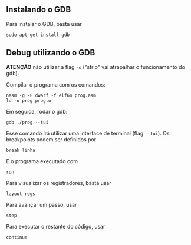 ## Instalando o GDB
Para instalar o GDB, basta usar
```
sudo apt-get install gdb
```

## Debug utilizando o GDB
__ATENÇÃO__ não utilizar a flag `-s` ("strip" vai atrapalhar o funcionamento do gdb).

Compilar o programa com os comandos:
```
nasm -g -F dwarf -f elf64 prog.asm
ld -o prog prog.o
```
Em seguida, rodar o gdb:
```
gdb ./prog --tui
```
Esse comando irá utilizar uma interface de terminal (flag `--tui`). Os breakpoints podem ser definidos por 
```
break linha
```
E o programa executado com 
```
run
```
Para visualizar os registradores, basta usar
```
layout regs
```
Para avançar um passo, usar 
```
step
```
Para executar o restante do código, usar
```
continue
```